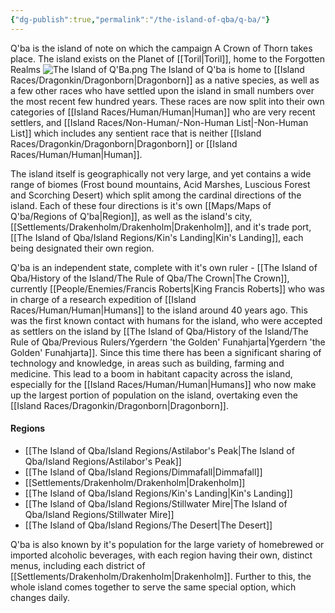 ```yaml
---
{"dg-publish":true,"permalink":"/the-island-of-qba/q-ba/"}
---
```


Q'ba is the island of note on which the campaign A Crown of Thorn takes place. The island exists on the Planet of [[Toril\|Toril]], home to the Forgotten Realms
![The Island of Q'Ba.png](/img/user/zAttachments/The%20Island%20of%20Q'Ba.png)
The Island of Q'ba is home to [[Island Races/Dragonkin/Dragonborn\|Dragonborn]] as a native species, as well as a few other races who have settled upon the island in small numbers over the most recent few hundred years. These races are now split into their own categories of [[Island Races/Human/Human\|Human]] who are very recent settlers, and [[Island Races/Non-Human/-Non-Human List\|-Non-Human List]] which includes any sentient race that is neither [[Island Races/Dragonkin/Dragonborn\|Dragonborn]] or [[Island Races/Human/Human\|Human]]. 

The island itself is geographically not very large, and yet contains a wide range of biomes (Frost bound mountains, Acid Marshes, Luscious Forest and Scorching Desert) which split among the cardinal directions of the island. Each of these four directions is it's own [[Maps/Maps of Q'ba/Regions of Q'ba\|Region]], as well as the island's city, [[Settlements/Drakenholm/Drakenholm\|Drakenholm]], and it's trade port, [[The Island of Qba/Island Regions/Kin's Landing\|Kin's Landing]], each being designated their own region.

Q'ba is an independent state, complete with it's own ruler - [[The Island of Qba/History of the Island/The Rule of Qba/The Crown\|The Crown]], currently [[People/Enemies/Francis Roberts\|King Francis Roberts]] who was in charge of a research expedition of [[Island Races/Human/Human\|Humans]] to the island around 40 years ago. This was the first known contact with humans for the island, who were accepted as settlers on the island by [[The Island of Qba/History of the Island/The Rule of Qba/Previous Rulers/Ygerdern 'the Golden' Funahjarta\|Ygerdern 'the Golden' Funahjarta]]. Since this time there has been a significant sharing of technology and knowledge, in areas such as building, farming and medicine. This lead to a boom in habitant capacity across the island, especially for the [[Island Races/Human/Human\|Humans]] who now make up the largest portion of population on the island, overtaking even the [[Island Races/Dragonkin/Dragonborn\|Dragonborn]].

#### Regions
- [[The Island of Qba/Island Regions/Astilabor's Peak\|The Island of Qba/Island Regions/Astilabor's Peak]]
- [[The Island of Qba/Island Regions/Dimmafall\|Dimmafall]]
- [[Settlements/Drakenholm/Drakenholm\|Drakenholm]]
- [[The Island of Qba/Island Regions/Kin's Landing\|Kin's Landing]]
- [[The Island of Qba/Island Regions/Stillwater Mire\|The Island of Qba/Island Regions/Stillwater Mire]]
- [[The Island of Qba/Island Regions/The Desert\|The Desert]]

Q'ba is also known by it's population for the large variety of homebrewed or imported alcoholic beverages, with each region having their own, distinct menus, including each district of [[Settlements/Drakenholm/Drakenholm\|Drakenholm]]. Further to this, the whole island comes together to serve the same special option, which changes daily.